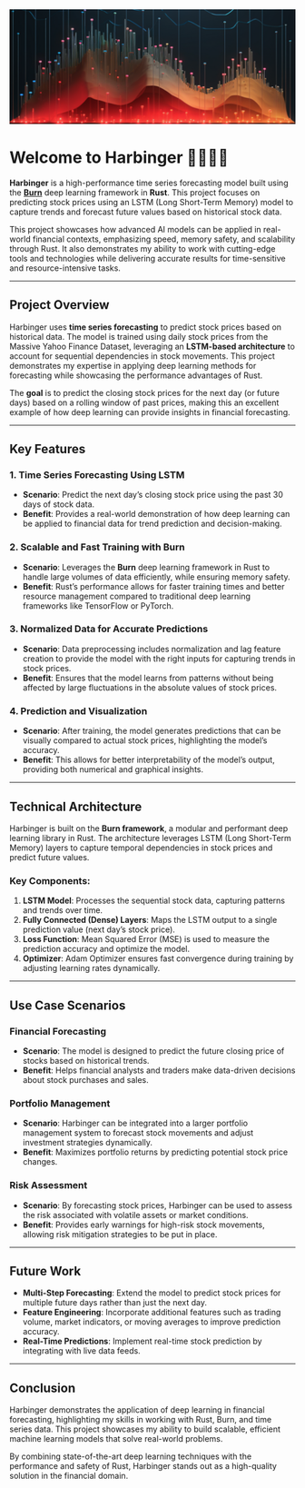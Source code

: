 <img src="assets/forecast.png" alt="Stock Prediction Image"/>

# Welcome to Harbinger 🔮🧙‍♂️✨

**Harbinger** is a high-performance time series forecasting model built using the [**Burn**](https://burn.dev/) deep learning framework in **Rust**. This project focuses on predicting stock prices using an LSTM (Long Short-Term Memory) model to capture trends and forecast future values based on historical stock data.

This project showcases how advanced AI models can be applied in real-world financial contexts, emphasizing speed, memory safety, and scalability through Rust. It also demonstrates my ability to work with cutting-edge tools and technologies while delivering accurate results for time-sensitive and resource-intensive tasks.

---

## Project Overview

Harbinger uses **time series forecasting** to predict stock prices based on historical data. The model is trained using daily stock prices from the Massive Yahoo Finance Dataset, leveraging an **LSTM-based architecture** to account for sequential dependencies in stock movements. This project demonstrates my expertise in applying deep learning methods for forecasting while showcasing the performance advantages of Rust.

The **goal** is to predict the closing stock prices for the next day (or future days) based on a rolling window of past prices, making this an excellent example of how deep learning can provide insights in financial forecasting.

---

## Key Features

### 1. **Time Series Forecasting Using LSTM**
   - **Scenario**: Predict the next day’s closing stock price using the past 30 days of stock data.
   - **Benefit**: Provides a real-world demonstration of how deep learning can be applied to financial data for trend prediction and decision-making.

### 2. **Scalable and Fast Training with Burn**
   - **Scenario**: Leverages the **Burn** deep learning framework in Rust to handle large volumes of data efficiently, while ensuring memory safety.
   - **Benefit**: Rust’s performance allows for faster training times and better resource management compared to traditional deep learning frameworks like TensorFlow or PyTorch.

### 3. **Normalized Data for Accurate Predictions**
   - **Scenario**: Data preprocessing includes normalization and lag feature creation to provide the model with the right inputs for capturing trends in stock prices.
   - **Benefit**: Ensures that the model learns from patterns without being affected by large fluctuations in the absolute values of stock prices.

### 4. **Prediction and Visualization**
   - **Scenario**: After training, the model generates predictions that can be visually compared to actual stock prices, highlighting the model’s accuracy.
   - **Benefit**: This allows for better interpretability of the model’s output, providing both numerical and graphical insights.

---

## Technical Architecture

Harbinger is built on the **Burn framework**, a modular and performant deep learning library in Rust. The architecture leverages LSTM (Long Short-Term Memory) layers to capture temporal dependencies in stock prices and predict future values.

### Key Components:
1. **LSTM Model**: Processes the sequential stock data, capturing patterns and trends over time.
2. **Fully Connected (Dense) Layers**: Maps the LSTM output to a single prediction value (next day’s stock price).
3. **Loss Function**: Mean Squared Error (MSE) is used to measure the prediction accuracy and optimize the model.
4. **Optimizer**: Adam Optimizer ensures fast convergence during training by adjusting learning rates dynamically.

---

## Use Case Scenarios

### **Financial Forecasting**
   - **Scenario**: The model is designed to predict the future closing price of stocks based on historical trends.
   - **Benefit**: Helps financial analysts and traders make data-driven decisions about stock purchases and sales.

### **Portfolio Management**
   - **Scenario**: Harbinger can be integrated into a larger portfolio management system to forecast stock movements and adjust investment strategies dynamically.
   - **Benefit**: Maximizes portfolio returns by predicting potential stock price changes.

### **Risk Assessment**
   - **Scenario**: By forecasting stock prices, Harbinger can be used to assess the risk associated with volatile assets or market conditions.
   - **Benefit**: Provides early warnings for high-risk stock movements, allowing risk mitigation strategies to be put in place.

---

## Future Work

- **Multi-Step Forecasting**: Extend the model to predict stock prices for multiple future days rather than just the next day.
- **Feature Engineering**: Incorporate additional features such as trading volume, market indicators, or moving averages to improve prediction accuracy.
- **Real-Time Predictions**: Implement real-time stock prediction by integrating with live data feeds.

---

## Conclusion

Harbinger demonstrates the application of deep learning in financial forecasting, highlighting my skills in working with Rust, Burn, and time series data. This project showcases my ability to build scalable, efficient machine learning models that solve real-world problems.

By combining state-of-the-art deep learning techniques with the performance and safety of Rust, Harbinger stands out as a high-quality solution in the financial domain.
